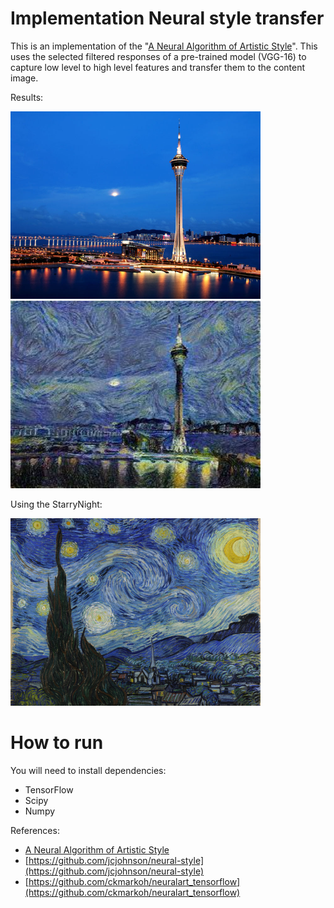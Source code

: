 # Implementation Neural style transfer #

This is an implementation of the "[A Neural Algorithm of Artistic Style](http://arxiv.org/abs/1508.06576)". This uses the selected filtered responses of a pre-trained model (VGG-16) to capture low level to high level features and transfer them to the content image.

Results:

<img src="content.jpg" width="400px" height="300px" />
<img src="result.jpg" width="400px" height="300px" />

Using the StarryNight:

<img src="style.jpg" width="400px" height="300px" />

# How to run

You will need to install dependencies:

- TensorFlow
- Scipy
- Numpy

References:
- [A Neural Algorithm of Artistic Style](http://arxiv.org/abs/1508.06576)
- [https://github.com/jcjohnson/neural-style](https://github.com/jcjohnson/neural-style)
- [https://github.com/ckmarkoh/neuralart_tensorflow](https://github.com/ckmarkoh/neuralart_tensorflow)
